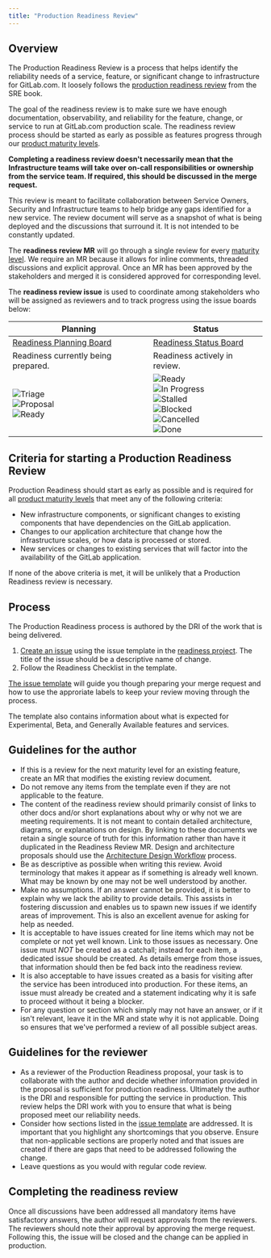 ```yaml
---
title: "Production Readiness Review"
---
```


## Overview

The Production Readiness Review is a process that helps identify the reliability needs of a service, feature, or significant change to infrastructure for GitLab.com.
It loosely follows the [production readiness review](https://sre.google/sre-book/evolving-sre-engagement-model/) from the SRE book.

The goal of the readiness review is to make sure we have enough documentation, observability, and reliability for the feature, change, or service to run at GitLab.com production scale.
The readiness review process should be started as early as possible as features progress through our [product maturity levels](https://docs.gitlab.com/ee/policy/development_stages_support.html).

**Completing a readiness review doesn't necessarily mean that the Infrastructure teams will take over on-call responsibilities or ownership from the service team. If required, this should be discussed in the merge request.**

This review is meant to facilitate collaboration between Service Owners, Security and Infrastructure teams to help bridge any gaps identified for a new service.
The review document will serve as a snapshot of what is being deployed and the discussions that surround it.
It is not intended to be constantly updated.

The **readiness review MR** will go through a single review for every [maturity level](https://docs.gitlab.com/ee/policy/development_stages_support.html).
We require an MR because it allows for inline comments, threaded discussions and explicit approval.
Once an MR has been approved by the stakeholders and merged it is considered approved for corresponding level.

The **readiness review issue** is used to coordinate among stakeholders who will be assigned as reviewers and to track progress using the issue boards below:

| **Planning** | **Status**|
|--------------|-------------|
| [Readiness Planning Board](https://gitlab.com/gitlab-com/gl-infra/readiness/-/boards/7418781) | [Readiness Status Board](https://gitlab.com/gitlab-com/gl-infra/readiness/-/boards/5177836) |
| Readiness currently being prepared. | Readiness actively in review. |
| ![Triage](/images/engineering/infrastructure/team/scalability/project-management/label-triage.png)    <br/>![Proposal](/images/engineering/infrastructure/team/scalability/project-management/label-proposal.png) <br/>![Ready](/images/engineering/infrastructure/team/scalability/project-management/label-ready.png) | ![Ready](/images/engineering/infrastructure/team/scalability/project-management/label-ready.png) <br/>![In Progress](/images/engineering/infrastructure/team/scalability/project-management/label-in_progress.png) <br/>![Stalled](/images/engineering/infrastructure/team/scalability/project-management/label-stalled.png) <br/>![Blocked](/images/engineering/infrastructure/team/scalability/project-management/label-blocked.png) <br/>![Cancelled](/images/engineering/infrastructure/team/scalability/project-management/label-cancelled.png) <br/>![Done](/images/engineering/infrastructure/team/scalability/project-management/label-done.png)|

## Criteria for starting a Production Readiness Review

Production Readiness should start as early as possible and is required for all [product maturity levels](https://docs.gitlab.com/ee/policy/development_stages_support.html) that meet any of the following criteria:

- New infrastructure components, or significant changes to existing components that have dependencies on the GitLab application.
- Changes to our application architecture that change how the infrastructure scales, or how data is processed or stored.
- New services or changes to existing services that will factor into the availability of the GitLab application.

If none of the above criteria is met, it will be unlikely that a Production Readiness review is necessary.

## Process

The Production Readiness process is authored by the DRI of the work that is being delivered.

1. [Create an issue](https://gitlab.com/gitlab-com/gl-infra/readiness/-/issues/new?issuable_template=production_readiness) using the issue template in the [readiness project](https://gitlab.com/gitlab-com/gl-infra/readiness). The title of the issue should be a descriptive name of change.
2. Follow the Readiness Checklist in the template.

[The issue template](https://gitlab.com/gitlab-com/gl-infra/readiness/-/blob/master/.gitlab/issue_templates/production_readiness.md?ref_type=heads) will guide you though preparing your merge request and how to use the approriate labels to keep your review moving through the process.

The template also contains information about what is expected for Experimental, Beta, and Generally Available features and services.

## Guidelines for the author

- If this is a review for the next maturity level for an existing feature, create an MR that modifies the existing review document.
- Do not remove any items from the template even if they are not applicable to the feature.
- The content of the readiness review should primarily consist of links to other docs and/or short explanations about why or why not we are meeting requirements.
  It is not meant to contain detailed architecture, diagrams, or explanations on design. By linking to these documents we retain a single source of truth for this information rather than have it duplicated in the Readiness Review MR.
  Design and architecture proposals should use the [Architecture Design Workflow](/handbook/engineering/architecture/workflow/) process.
- Be as descriptive as possible when writing this review. Avoid terminology that makes it appear as if something is already well known.
  What may be known by one may not be well understood by another.
- Make no assumptions. If an answer cannot be provided, it is better to explain why we lack the ability to provide details.
  This assists in fostering discussion and enables us to spawn new issues if we identify areas of improvement.
  This is also an excellent avenue for asking for help as needed.
- It is acceptable to have issues created for line items which may not be complete or not yet well known.
  Link to those issues as necessary. One issue must _NOT_ be created as a catchall;
  instead for each item, a dedicated issue should be created. As details emerge from those issues, that information should then be fed back into the readiness review.
- It is also acceptable to have issues created as a basis for visiting after the service has been introduced into production.
  For these items, an issue must already be created and a statement indicating why it is safe to proceed without it being a blocker.
- For any question or section which simply may not have an answer, or if it isn't relevant, leave it in the MR and state why it is not applicable.
  Doing so ensures that we've performed a review of all possible subject areas.

## Guidelines for the reviewer

- As a reviewer of the Production Readiness proposal,
  your task is to collaborate with the author and decide whether information provided in the proposal is sufficient for production readiness.
  Ultimately the author is the DRI and responsible for putting the service in production.
  This review helps the DRI work with you to ensure that what is being proposed meet our reliability needs.
- Consider how sections listed in the [issue template](https://gitlab.com/gitlab-com/gl-infra/readiness/blob/master/.gitlab/issue_templates/production_readiness.md) are addressed.
  It is important that you highlight any shortcomings that you observe.
  Ensure that non-applicable sections are properly noted and that issues are created if there are gaps that need to be addressed following the change.
- Leave questions as you would with regular code review.

## Completing the readiness review

Once all discussions have been addressed all mandatory items have satisfactory answers, the author will request approvals from the reviewers.
The reviewers should note their approval by approving the merge request.
Following this, the issue will be closed and the change can be applied in production.
